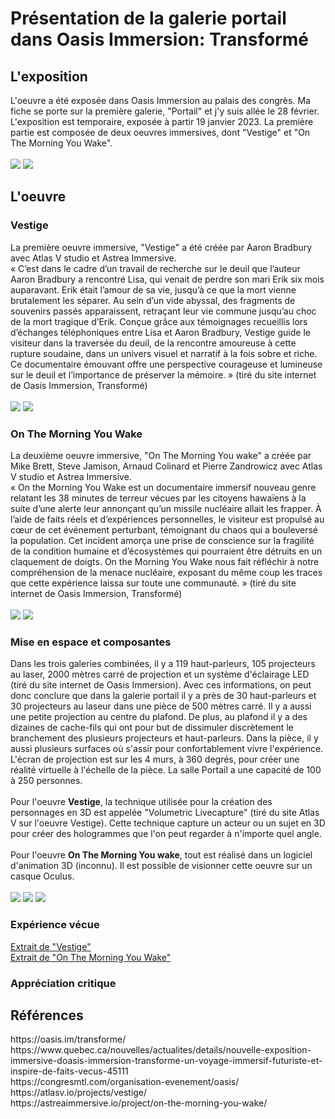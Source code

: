 <h1>Présentation de la galerie portail dans Oasis Immersion: Transformé</h1>
<h2>L'exposition</h2>
L'oeuvre a été exposée dans Oasis Immersion au palais des congrès. Ma fiche se porte sur la première galerie, "Portail" et j'y suis allée le 28 février. L'exposition est temporaire, exposée à partir 19 janvier 2023. La première partie est composée de deux oeuvres immersives, dont "Vestige" et "On The Morning You Wake".
<br /><br />
<img src="medias/affiche_presentation.png">
<img src="medias/cartel.png">

<h2>L'oeuvre</h2>

<h3>Vestige</h3>

La première oeuvre immersive, "Vestige" a été créée par Aaron Bradbury avec Atlas V studio et Astrea Immersive.
<br /> « C’est dans le cadre d’un travail de recherche sur le deuil que l’auteur Aaron Bradbury a rencontré Lisa, qui venait de perdre son mari Erik six mois auparavant. Erik était l’amour de sa vie, jusqu’à ce que la mort vienne brutalement les séparer. Au sein d’un vide abyssal, des fragments de souvenirs passés apparaissent, retraçant leur vie commune jusqu’au choc de la mort tragique d’Erik. Conçue grâce aux témoignages recueillis lors d’échanges téléphoniques entre Lisa et Aaron Bradbury, Vestige guide le visiteur dans la traversée du deuil, de la rencontre amoureuse à cette rupture soudaine, dans un univers visuel et narratif à la fois sobre et riche. Ce documentaire émouvant offre une perspective courageuse et lumineuse sur le deuil et l’importance de préserver la mémoire. » (tiré du site internet de Oasis Immersion, Transformé)
<br /><br />
<img src="medias/vestige_affiche.png">
<img src="medias/vestige_2.png">

<h3>On The Morning You Wake</h3>

La deuxième oeuvre immersive, "On The Morning You wake" a créée par Mike Brett, Steve Jamison, Arnaud Colinard et Pierre Zandrowicz avec Atlas V studio et Astrea Immersive.
<br /> « On the Morning You Wake est un documentaire immersif nouveau genre relatant les 38 minutes de terreur vécues par les citoyens hawaïens à la suite d’une alerte leur annonçant qu’un missile nucléaire allait les frapper. À l’aide de faits réels et d’expériences personnelles, le visiteur est propulsé au cœur de cet événement perturbant, témoignant du chaos qui a bouleversé la population. Cet incident amorça une prise de conscience sur la fragilité de la condition humaine et d’écosystèmes qui pourraient être détruits en un claquement de doigts. On the Morning You Wake nous fait réfléchir à notre compréhension de la menace nucléaire, exposant du même coup les traces que cette expérience laissa sur toute une communauté. » (tiré du site internet de Oasis Immersion, Transformé)
<br /><br />
<img src="medias/otmyw_affiche.png">
<img src="medias/otmyw_1.png">

<h3>Mise en espace et composantes</h3>
Dans les trois galeries combinées, il y a 119 haut-parleurs, 105 projecteurs au laser, 2000 mètres carré de projection et un système d'éclairage LED (tiré du site internet de Oasis Immersion). Avec ces informations, on peut donc conclure que dans la galerie portail il y a près de 30 haut-parleurs et 30 projecteurs au laseur dans une pièce de 500 mètres carré. Il y a aussi une petite projection au centre du plafond. De plus, au plafond il y a des dizaines de cache-fils qui ont pour but de dissimuler discrètement le branchement des plusieurs projecteurs et haut-parleurs. Dans la pièce, il y aussi plusieurs surfaces où s'assir pour confortablement vivre l'expérience. L'écran de projection est sur les 4 murs, à 360 degrés, pour créer une réalité virtuelle à l'échelle de la pièce. La salle Portail a une capacité de 100 à 250 personnes.
<br /><br />
Pour l'oeuvre <b>Vestige</b>, la technique utilisée pour la création des personnages en 3D est appelée "Volumetric Livecapture" (tiré du site Atlas V sur l'oeuvre Vestige). Cette technique capture un acteur ou un sujet en 3D pour créer des hologrammes que l'on peut regarder à n'importe quel angle.
<br /><br />
Pour l'oeuvre <b>On The Morning You wake</b>, tout est réalisé dans un logiciel d'animation 3D (inconnu). Il est possible de visionner cette oeuvre sur un casque Oculus.
<br /><br />
<img src="medias/schema.jpg">
<img src="medias/plafond.png">
<img src="medias/projection_plafond.png">

<h3>Expérience vécue</h3>

<a href="https://youtu.be/6b2MDj53_XI">Extrait de "Vestige"</a><br />
<a href="https://www.youtube.com/watch?v=hsbM1whfqFY">Extrait de "On The Morning You Wake"</a>

<h3>Appréciation critique</h3>

<h2>Références</h2>
https://oasis.im/transforme/
<br />https://www.quebec.ca/nouvelles/actualites/details/nouvelle-exposition-immersive-doasis-immersion-transforme-un-voyage-immersif-futuriste-et-inspire-de-faits-vecus-45111
<br />https://congresmtl.com/organisation-evenement/oasis/
<br />https://atlasv.io/projects/vestige/
<br />https://astreaimmersive.io/project/on-the-morning-you-wake/
